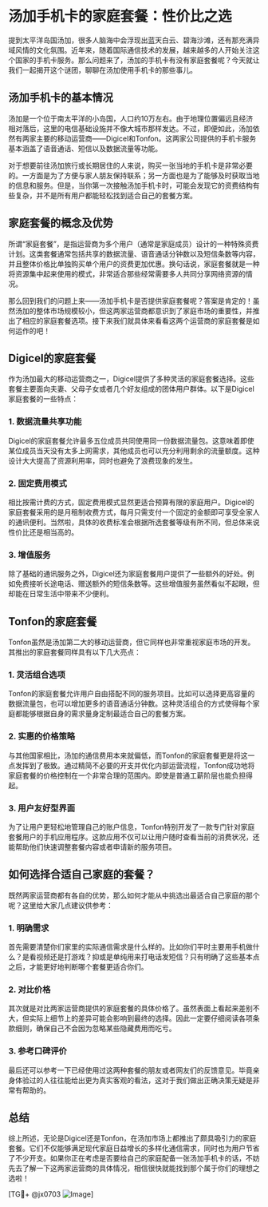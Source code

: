 # 汤加手机卡的家庭套餐：性价比之选

提到太平洋岛国汤加，很多人脑海中会浮现出蓝天白云、碧海沙滩，还有那充满异域风情的文化氛围。近年来，随着国际通信技术的发展，越来越多的人开始关注这个国家的手机卡服务。那么问题来了，汤加的手机卡有没有家庭套餐呢？今天就让我们一起揭开这个谜团，聊聊在汤加使用手机卡的那些事儿。

## 汤加手机卡的基本情况

汤加是一个位于南太平洋的小岛国，人口约10万左右。由于地理位置偏远且经济相对落后，这里的电信基础设施并不像大城市那样发达。不过，即便如此，汤加依然有两家主要的移动运营商——Digicel和Tonfon。这两家公司提供的手机卡服务基本涵盖了语音通话、短信以及数据流量等功能。

对于想要前往汤加旅行或长期居住的人来说，购买一张当地的手机卡是非常必要的。一方面是为了方便与家人朋友保持联系；另一方面也是为了能够及时获取当地的信息和服务。但是，当你第一次接触汤加手机卡时，可能会发现它的资费结构有些复杂，并不是所有用户都能轻松找到适合自己的套餐方案。

## 家庭套餐的概念及优势

所谓“家庭套餐”，是指运营商为多个用户（通常是家庭成员）设计的一种特殊资费计划。这类套餐通常包括共享的数据流量、语音通话分钟数以及短信条数等内容，并且整体价格比单独购买单个用户的资费更加优惠。换句话说，家庭套餐就是一种将资源集中起来使用的模式，非常适合那些经常需要多人共同分享网络资源的情况。

那么回到我们的问题上来——汤加手机卡是否提供家庭套餐呢？答案是肯定的！虽然汤加的整体市场规模较小，但这两家运营商都意识到了家庭市场的重要性，并推出了相应的家庭套餐选项。接下来我们就具体来看看这两个运营商的家庭套餐是如何运作的吧！

## Digicel的家庭套餐

作为汤加最大的移动运营商之一，Digicel提供了多种灵活的家庭套餐选择。这些套餐主要面向夫妻、父母子女或者几个好友组成的团体用户群体。以下是Digicel家庭套餐的一些特点：

### 1. 数据流量共享功能
Digicel的家庭套餐允许最多五位成员共同使用同一份数据流量包。这意味着即使某位成员当天没有太多上网需求，其他成员也可以充分利用剩余的流量额度。这种设计大大提高了资源利用率，同时也避免了浪费现象的发生。

### 2. 固定费用模式
相比按需计费的方式，固定费用模式显然更适合预算有限的家庭用户。Digicel的家庭套餐采用的是月租制收费方式，每月只需支付一个固定的金额即可享受全家人的通讯便利。当然啦，具体的收费标准会根据所选套餐等级有所不同，但总体来说性价比还是相当高的。

### 3. 增值服务
除了基础的通讯服务之外，Digicel还为家庭套餐用户提供了一些额外的好处。例如免费接听长途电话、赠送额外的短信条数等。这些增值服务虽然看似不起眼，但却能在日常生活中带来不少便利。

## Tonfon的家庭套餐

Tonfon虽然是汤加第二大的移动运营商，但它同样也非常重视家庭市场的开发。其推出的家庭套餐同样具有以下几大亮点：

### 1. 灵活组合选项
Tonfon的家庭套餐允许用户自由搭配不同的服务项目。比如可以选择更高容量的数据流量包，也可以增加更多的语音通话分钟数。这种灵活组合的方式使得每个家庭都能够根据自身的需求量身定制最适合自己的套餐方案。

### 2. 实惠的价格策略
与其他国家相比，汤加的通信费用本来就偏低，而Tonfon的家庭套餐更是将这一点发挥到了极致。通过精简不必要的开支并优化内部运营流程，Tonfon成功地将家庭套餐的价格控制在一个非常合理的范围内。即使是普通工薪阶层也能负担得起。

### 3. 用户友好型界面
为了让用户更轻松地管理自己的账户信息，Tonfon特别开发了一款专门针对家庭套餐用户的手机应用程序。这款应用不仅可以让用户随时查看当前的消费状况，还能帮助他们快速调整套餐内容或者申请新的服务项目。

## 如何选择合适自己家庭的套餐？

既然两家运营商都有各自的优势，那么如何才能从中挑选出最适合自己家庭的那个呢？这里给大家几点建议供参考：

### 1. 明确需求
首先需要清楚你们家里的实际通信需求是什么样的。比如你们平时主要用手机做什么？是看视频还是打游戏？抑或是单纯用来打电话发短信？只有明确了这些基本点之后，才能更好地判断哪个套餐更适合你们。

### 2. 对比价格
其次就是对比两家运营商提供的家庭套餐的具体价格了。虽然表面上看起来差别不大，但实际上细节上的差异可能会影响到最终的选择。因此一定要仔细阅读各项条款细则，确保自己不会因为忽略某些隐藏费用而吃亏。

### 3. 参考口碑评价
最后还可以参考一下已经使用过这两种套餐的朋友或者网友们的反馈意见。毕竟亲身体验过的人往往能给出更为真实客观的看法，这对于我们做出正确决策无疑是非常有帮助的。

## 总结

综上所述，无论是Digicel还是Tonfon，在汤加市场上都推出了颇具吸引力的家庭套餐。它们不仅能够满足现代家庭日益增长的多样化通信需求，同时也为用户节省了不少开支。如果你正在考虑是否要给自己的家庭配备一张汤加手机卡的话，不妨先去了解一下这两家运营商的具体情况，相信很快就能找到那个属于你们的理想之选啦！

[TG💪+ @jx0703 ![Image](https://github.com/user-attachments/assets/dbca1d08-cadb-493c-b0ec-ad6f7a83f270)]